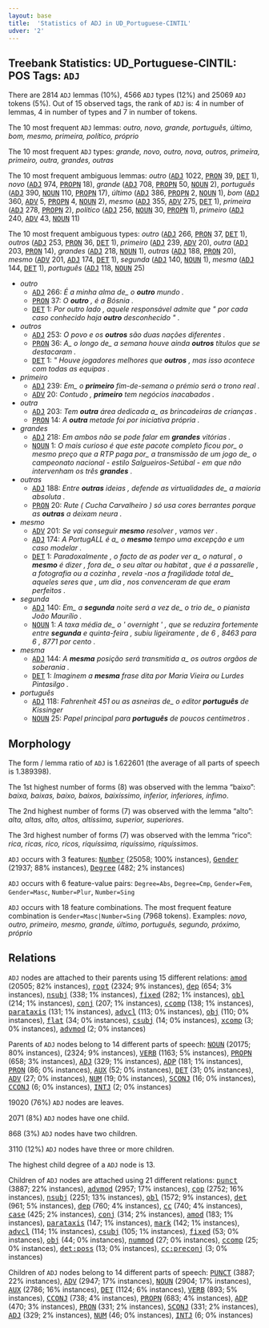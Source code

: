 ```yaml
---
layout: base
title:  'Statistics of ADJ in UD_Portuguese-CINTIL'
udver: '2'
---
```


## Treebank Statistics: UD_Portuguese-CINTIL: POS Tags: `ADJ`

There are 2814 `ADJ` lemmas (10%), 4566 `ADJ` types (12%) and 25069 `ADJ` tokens (5%).
Out of 15 observed tags, the rank of `ADJ` is: 4 in number of lemmas, 4 in number of types and 7 in number of tokens.

The 10 most frequent `ADJ` lemmas: <em>outro, novo, grande, português, último, bom, mesmo, primeira, político, próprio</em>

The 10 most frequent `ADJ` types:  <em>grande, novo, outro, nova, outros, primeira, primeiro, outra, grandes, outras</em>

The 10 most frequent ambiguous lemmas: <em>outro</em> (<tt><a href="pt_cintil-pos-ADJ.html">ADJ</a></tt> 1022, <tt><a href="pt_cintil-pos-PRON.html">PRON</a></tt> 39, <tt><a href="pt_cintil-pos-DET.html">DET</a></tt> 1), <em>novo</em> (<tt><a href="pt_cintil-pos-ADJ.html">ADJ</a></tt> 974, <tt><a href="pt_cintil-pos-PROPN.html">PROPN</a></tt> 18), <em>grande</em> (<tt><a href="pt_cintil-pos-ADJ.html">ADJ</a></tt> 708, <tt><a href="pt_cintil-pos-PROPN.html">PROPN</a></tt> 50, <tt><a href="pt_cintil-pos-NOUN.html">NOUN</a></tt> 2), <em>português</em> (<tt><a href="pt_cintil-pos-ADJ.html">ADJ</a></tt> 390, <tt><a href="pt_cintil-pos-NOUN.html">NOUN</a></tt> 110, <tt><a href="pt_cintil-pos-PROPN.html">PROPN</a></tt> 17), <em>último</em> (<tt><a href="pt_cintil-pos-ADJ.html">ADJ</a></tt> 386, <tt><a href="pt_cintil-pos-PROPN.html">PROPN</a></tt> 2, <tt><a href="pt_cintil-pos-NOUN.html">NOUN</a></tt> 1), <em>bom</em> (<tt><a href="pt_cintil-pos-ADJ.html">ADJ</a></tt> 360, <tt><a href="pt_cintil-pos-ADV.html">ADV</a></tt> 5, <tt><a href="pt_cintil-pos-PROPN.html">PROPN</a></tt> 4, <tt><a href="pt_cintil-pos-NOUN.html">NOUN</a></tt> 2), <em>mesmo</em> (<tt><a href="pt_cintil-pos-ADJ.html">ADJ</a></tt> 355, <tt><a href="pt_cintil-pos-ADV.html">ADV</a></tt> 275, <tt><a href="pt_cintil-pos-DET.html">DET</a></tt> 1), <em>primeira</em> (<tt><a href="pt_cintil-pos-ADJ.html">ADJ</a></tt> 278, <tt><a href="pt_cintil-pos-PROPN.html">PROPN</a></tt> 2), <em>político</em> (<tt><a href="pt_cintil-pos-ADJ.html">ADJ</a></tt> 256, <tt><a href="pt_cintil-pos-NOUN.html">NOUN</a></tt> 30, <tt><a href="pt_cintil-pos-PROPN.html">PROPN</a></tt> 1), <em>primeiro</em> (<tt><a href="pt_cintil-pos-ADJ.html">ADJ</a></tt> 240, <tt><a href="pt_cintil-pos-ADV.html">ADV</a></tt> 43, <tt><a href="pt_cintil-pos-NOUN.html">NOUN</a></tt> 11)

The 10 most frequent ambiguous types:  <em>outro</em> (<tt><a href="pt_cintil-pos-ADJ.html">ADJ</a></tt> 266, <tt><a href="pt_cintil-pos-PRON.html">PRON</a></tt> 37, <tt><a href="pt_cintil-pos-DET.html">DET</a></tt> 1), <em>outros</em> (<tt><a href="pt_cintil-pos-ADJ.html">ADJ</a></tt> 253, <tt><a href="pt_cintil-pos-PRON.html">PRON</a></tt> 36, <tt><a href="pt_cintil-pos-DET.html">DET</a></tt> 1), <em>primeiro</em> (<tt><a href="pt_cintil-pos-ADJ.html">ADJ</a></tt> 239, <tt><a href="pt_cintil-pos-ADV.html">ADV</a></tt> 20), <em>outra</em> (<tt><a href="pt_cintil-pos-ADJ.html">ADJ</a></tt> 203, <tt><a href="pt_cintil-pos-PRON.html">PRON</a></tt> 14), <em>grandes</em> (<tt><a href="pt_cintil-pos-ADJ.html">ADJ</a></tt> 218, <tt><a href="pt_cintil-pos-NOUN.html">NOUN</a></tt> 1), <em>outras</em> (<tt><a href="pt_cintil-pos-ADJ.html">ADJ</a></tt> 188, <tt><a href="pt_cintil-pos-PRON.html">PRON</a></tt> 20), <em>mesmo</em> (<tt><a href="pt_cintil-pos-ADV.html">ADV</a></tt> 201, <tt><a href="pt_cintil-pos-ADJ.html">ADJ</a></tt> 174, <tt><a href="pt_cintil-pos-DET.html">DET</a></tt> 1), <em>segunda</em> (<tt><a href="pt_cintil-pos-ADJ.html">ADJ</a></tt> 140, <tt><a href="pt_cintil-pos-NOUN.html">NOUN</a></tt> 1), <em>mesma</em> (<tt><a href="pt_cintil-pos-ADJ.html">ADJ</a></tt> 144, <tt><a href="pt_cintil-pos-DET.html">DET</a></tt> 1), <em>português</em> (<tt><a href="pt_cintil-pos-ADJ.html">ADJ</a></tt> 118, <tt><a href="pt_cintil-pos-NOUN.html">NOUN</a></tt> 25)


* <em>outro</em>
  * <tt><a href="pt_cintil-pos-ADJ.html">ADJ</a></tt> 266: <em>É a minha alma de_ o <b>outro</b> mundo .</em>
  * <tt><a href="pt_cintil-pos-PRON.html">PRON</a></tt> 37: <em>O <b>outro</b> , é a Bósnia .</em>
  * <tt><a href="pt_cintil-pos-DET.html">DET</a></tt> 1: <em>Por outro lado , aquele responsável admite que " por cada caso conhecido haja <b>outro</b> desconhecido " .</em>
* <em>outros</em>
  * <tt><a href="pt_cintil-pos-ADJ.html">ADJ</a></tt> 253: <em>O povo e os <b>outros</b> são duas nações diferentes .</em>
  * <tt><a href="pt_cintil-pos-PRON.html">PRON</a></tt> 36: <em>A_ o longo de_ a semana houve ainda <b>outros</b> títulos que se destacaram .</em>
  * <tt><a href="pt_cintil-pos-DET.html">DET</a></tt> 1: <em>" Houve jogadores melhores que <b>outros</b> , mas isso acontece com todas as equipas .</em>
* <em>primeiro</em>
  * <tt><a href="pt_cintil-pos-ADJ.html">ADJ</a></tt> 239: <em>Em_ o <b>primeiro</b> fim-de-semana o prémio será o trono real .</em>
  * <tt><a href="pt_cintil-pos-ADV.html">ADV</a></tt> 20: <em>Contudo , <b>primeiro</b> tem negócios inacabados .</em>
* <em>outra</em>
  * <tt><a href="pt_cintil-pos-ADJ.html">ADJ</a></tt> 203: <em>Tem <b>outra</b> área dedicada a_ as brincadeiras de crianças .</em>
  * <tt><a href="pt_cintil-pos-PRON.html">PRON</a></tt> 14: <em>A <b>outra</b> metade foi por iniciativa própria .</em>
* <em>grandes</em>
  * <tt><a href="pt_cintil-pos-ADJ.html">ADJ</a></tt> 218: <em>Em ambos não se pode falar em <b>grandes</b> vitórias .</em>
  * <tt><a href="pt_cintil-pos-NOUN.html">NOUN</a></tt> 1: <em>O mais curioso é que este pacote completo ficou por_ o mesmo preço que a RTP paga por_ a transmissão de um jogo de_ o campeonato nacional - estilo Salgueiros-Setúbal - em que não intervenham os três <b>grandes</b> .</em>
* <em>outras</em>
  * <tt><a href="pt_cintil-pos-ADJ.html">ADJ</a></tt> 188: <em>Entre <b>outras</b> ideias , defende as virtualidades de_ a maioria absoluta .</em>
  * <tt><a href="pt_cintil-pos-PRON.html">PRON</a></tt> 20: <em>Rute ( Cucha Carvalheiro ) só usa cores berrantes porque as <b>outras</b> a deixam neura .</em>
* <em>mesmo</em>
  * <tt><a href="pt_cintil-pos-ADV.html">ADV</a></tt> 201: <em>Se vai conseguir <b>mesmo</b> resolver , vamos ver .</em>
  * <tt><a href="pt_cintil-pos-ADJ.html">ADJ</a></tt> 174: <em>A PortugALL é a_ o <b>mesmo</b> tempo uma excepção e um caso modelar .</em>
  * <tt><a href="pt_cintil-pos-DET.html">DET</a></tt> 1: <em>Paradoxalmente , o facto de as poder ver a_ o natural , o <b>mesmo</b> é dizer , fora de_ o seu altar ou habitat , que é a passarelle , a fotografia ou a cozinha , revela -nos a fragilidade total de_ aqueles seres que , um dia , nos convenceram de que eram perfeitos .</em>
* <em>segunda</em>
  * <tt><a href="pt_cintil-pos-ADJ.html">ADJ</a></tt> 140: <em>Em_ a <b>segunda</b> noite será a vez de_ o trio de_ o pianista João Maurílio .</em>
  * <tt><a href="pt_cintil-pos-NOUN.html">NOUN</a></tt> 1: <em>A taxa média de_ o ' overnight ' , que se reduzira fortemente entre <b>segunda</b> e quinta-feira , subiu ligeiramente , de 6 , 8463 para 6 , 8771 por cento .</em>
* <em>mesma</em>
  * <tt><a href="pt_cintil-pos-ADJ.html">ADJ</a></tt> 144: <em>A <b>mesma</b> posição será transmitida a_ os outros orgãos de soberania .</em>
  * <tt><a href="pt_cintil-pos-DET.html">DET</a></tt> 1: <em>Imaginem a <b>mesma</b> frase dita por Maria Vieira ou Lurdes Pintasilgo .</em>
* <em>português</em>
  * <tt><a href="pt_cintil-pos-ADJ.html">ADJ</a></tt> 118: <em>Fahrenheit 451 ou as asneiras de_ o editor <b>português</b> de Kissinger</em>
  * <tt><a href="pt_cintil-pos-NOUN.html">NOUN</a></tt> 25: <em>Papel principal para <b>português</b> de poucos centímetros .</em>

## Morphology

The form / lemma ratio of `ADJ` is 1.622601 (the average of all parts of speech is 1.389398).

The 1st highest number of forms (8) was observed with the lemma “baixo”: <em>baixa, baixas, baixo, baixos, baixíssimo, inferior, inferiores, ínfimo</em>.

The 2nd highest number of forms (7) was observed with the lemma “alto”: <em>alta, altas, alto, altos, altíssima, superior, superiores</em>.

The 3rd highest number of forms (7) was observed with the lemma “rico”: <em>rica, ricas, rico, ricos, riquíssima, riquíssimo, riquíssimos</em>.

`ADJ` occurs with 3 features: <tt><a href="pt_cintil-feat-Number.html">Number</a></tt> (25058; 100% instances), <tt><a href="pt_cintil-feat-Gender.html">Gender</a></tt> (21937; 88% instances), <tt><a href="pt_cintil-feat-Degree.html">Degree</a></tt> (482; 2% instances)

`ADJ` occurs with 6 feature-value pairs: `Degree=Abs`, `Degree=Cmp`, `Gender=Fem`, `Gender=Masc`, `Number=Plur`, `Number=Sing`

`ADJ` occurs with 18 feature combinations.
The most frequent feature combination is `Gender=Masc|Number=Sing` (7968 tokens).
Examples: <em>novo, outro, primeiro, mesmo, grande, último, português, segundo, próximo, próprio</em>


## Relations

`ADJ` nodes are attached to their parents using 15 different relations: <tt><a href="pt_cintil-dep-amod.html">amod</a></tt> (20505; 82% instances), <tt><a href="pt_cintil-dep-root.html">root</a></tt> (2324; 9% instances), <tt><a href="pt_cintil-dep-dep.html">dep</a></tt> (654; 3% instances), <tt><a href="pt_cintil-dep-nsubj.html">nsubj</a></tt> (338; 1% instances), <tt><a href="pt_cintil-dep-fixed.html">fixed</a></tt> (282; 1% instances), <tt><a href="pt_cintil-dep-obl.html">obl</a></tt> (214; 1% instances), <tt><a href="pt_cintil-dep-conj.html">conj</a></tt> (207; 1% instances), <tt><a href="pt_cintil-dep-ccomp.html">ccomp</a></tt> (138; 1% instances), <tt><a href="pt_cintil-dep-parataxis.html">parataxis</a></tt> (131; 1% instances), <tt><a href="pt_cintil-dep-advcl.html">advcl</a></tt> (113; 0% instances), <tt><a href="pt_cintil-dep-obj.html">obj</a></tt> (110; 0% instances), <tt><a href="pt_cintil-dep-flat.html">flat</a></tt> (34; 0% instances), <tt><a href="pt_cintil-dep-csubj.html">csubj</a></tt> (14; 0% instances), <tt><a href="pt_cintil-dep-xcomp.html">xcomp</a></tt> (3; 0% instances), <tt><a href="pt_cintil-dep-advmod.html">advmod</a></tt> (2; 0% instances)

Parents of `ADJ` nodes belong to 14 different parts of speech: <tt><a href="pt_cintil-pos-NOUN.html">NOUN</a></tt> (20175; 80% instances),  (2324; 9% instances), <tt><a href="pt_cintil-pos-VERB.html">VERB</a></tt> (1163; 5% instances), <tt><a href="pt_cintil-pos-PROPN.html">PROPN</a></tt> (658; 3% instances), <tt><a href="pt_cintil-pos-ADJ.html">ADJ</a></tt> (329; 1% instances), <tt><a href="pt_cintil-pos-ADP.html">ADP</a></tt> (181; 1% instances), <tt><a href="pt_cintil-pos-PRON.html">PRON</a></tt> (86; 0% instances), <tt><a href="pt_cintil-pos-AUX.html">AUX</a></tt> (52; 0% instances), <tt><a href="pt_cintil-pos-DET.html">DET</a></tt> (31; 0% instances), <tt><a href="pt_cintil-pos-ADV.html">ADV</a></tt> (27; 0% instances), <tt><a href="pt_cintil-pos-NUM.html">NUM</a></tt> (19; 0% instances), <tt><a href="pt_cintil-pos-SCONJ.html">SCONJ</a></tt> (16; 0% instances), <tt><a href="pt_cintil-pos-CCONJ.html">CCONJ</a></tt> (6; 0% instances), <tt><a href="pt_cintil-pos-INTJ.html">INTJ</a></tt> (2; 0% instances)

19020 (76%) `ADJ` nodes are leaves.

2071 (8%) `ADJ` nodes have one child.

868 (3%) `ADJ` nodes have two children.

3110 (12%) `ADJ` nodes have three or more children.

The highest child degree of a `ADJ` node is 13.

Children of `ADJ` nodes are attached using 21 different relations: <tt><a href="pt_cintil-dep-punct.html">punct</a></tt> (3887; 22% instances), <tt><a href="pt_cintil-dep-advmod.html">advmod</a></tt> (2957; 17% instances), <tt><a href="pt_cintil-dep-cop.html">cop</a></tt> (2752; 16% instances), <tt><a href="pt_cintil-dep-nsubj.html">nsubj</a></tt> (2251; 13% instances), <tt><a href="pt_cintil-dep-obl.html">obl</a></tt> (1572; 9% instances), <tt><a href="pt_cintil-dep-det.html">det</a></tt> (961; 5% instances), <tt><a href="pt_cintil-dep-dep.html">dep</a></tt> (760; 4% instances), <tt><a href="pt_cintil-dep-cc.html">cc</a></tt> (740; 4% instances), <tt><a href="pt_cintil-dep-case.html">case</a></tt> (425; 2% instances), <tt><a href="pt_cintil-dep-conj.html">conj</a></tt> (314; 2% instances), <tt><a href="pt_cintil-dep-amod.html">amod</a></tt> (183; 1% instances), <tt><a href="pt_cintil-dep-parataxis.html">parataxis</a></tt> (147; 1% instances), <tt><a href="pt_cintil-dep-mark.html">mark</a></tt> (142; 1% instances), <tt><a href="pt_cintil-dep-advcl.html">advcl</a></tt> (114; 1% instances), <tt><a href="pt_cintil-dep-csubj.html">csubj</a></tt> (105; 1% instances), <tt><a href="pt_cintil-dep-fixed.html">fixed</a></tt> (53; 0% instances), <tt><a href="pt_cintil-dep-obj.html">obj</a></tt> (44; 0% instances), <tt><a href="pt_cintil-dep-nummod.html">nummod</a></tt> (27; 0% instances), <tt><a href="pt_cintil-dep-ccomp.html">ccomp</a></tt> (25; 0% instances), <tt><a href="pt_cintil-dep-det-poss.html">det:poss</a></tt> (13; 0% instances), <tt><a href="pt_cintil-dep-cc-preconj.html">cc:preconj</a></tt> (3; 0% instances)

Children of `ADJ` nodes belong to 14 different parts of speech: <tt><a href="pt_cintil-pos-PUNCT.html">PUNCT</a></tt> (3887; 22% instances), <tt><a href="pt_cintil-pos-ADV.html">ADV</a></tt> (2947; 17% instances), <tt><a href="pt_cintil-pos-NOUN.html">NOUN</a></tt> (2904; 17% instances), <tt><a href="pt_cintil-pos-AUX.html">AUX</a></tt> (2786; 16% instances), <tt><a href="pt_cintil-pos-DET.html">DET</a></tt> (1124; 6% instances), <tt><a href="pt_cintil-pos-VERB.html">VERB</a></tt> (893; 5% instances), <tt><a href="pt_cintil-pos-CCONJ.html">CCONJ</a></tt> (738; 4% instances), <tt><a href="pt_cintil-pos-PROPN.html">PROPN</a></tt> (683; 4% instances), <tt><a href="pt_cintil-pos-ADP.html">ADP</a></tt> (470; 3% instances), <tt><a href="pt_cintil-pos-PRON.html">PRON</a></tt> (331; 2% instances), <tt><a href="pt_cintil-pos-SCONJ.html">SCONJ</a></tt> (331; 2% instances), <tt><a href="pt_cintil-pos-ADJ.html">ADJ</a></tt> (329; 2% instances), <tt><a href="pt_cintil-pos-NUM.html">NUM</a></tt> (46; 0% instances), <tt><a href="pt_cintil-pos-INTJ.html">INTJ</a></tt> (6; 0% instances)

